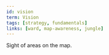 ```yaml
---
id: vision
term: Vision
tags: [strategy, fundamentals]
links: [ward, map-awareness, jungle]
---
```


Sight of areas on the map.